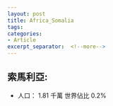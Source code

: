 ```yaml
---
layout: post
title: Africa_Somalia
tags: 
categories:
- Article
excerpt_separator:  <!--more-->
---
```

## 索馬利亞:
- 人口： 1.81 千萬 世界佔比 0.2%